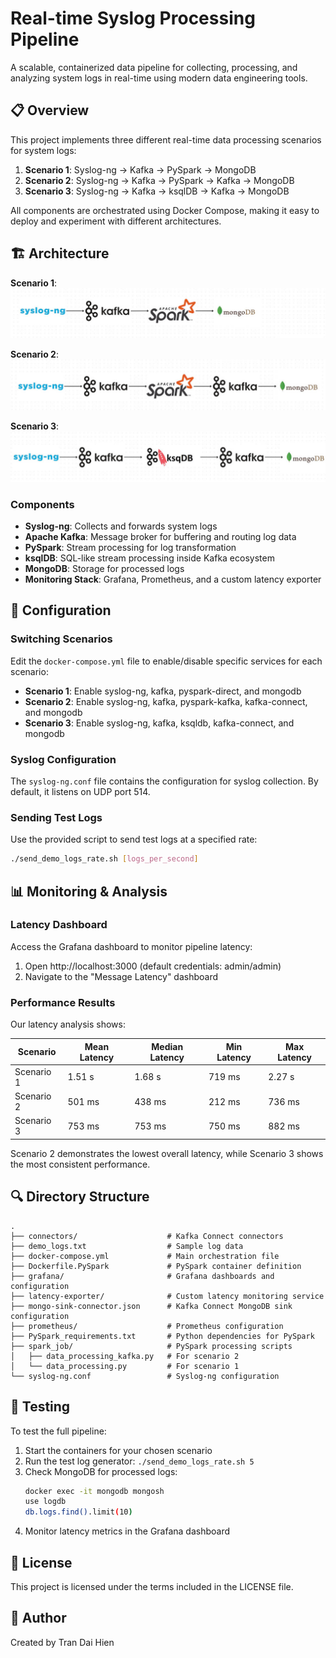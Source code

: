 # Real-time Syslog Processing Pipeline

A scalable, containerized data pipeline for collecting, processing, and analyzing system logs in real-time using modern data engineering tools.

## 📋 Overview

This project implements three different real-time data processing scenarios for system logs:

1. **Scenario 1**: Syslog-ng → Kafka → PySpark → MongoDB
2. **Scenario 2**: Syslog-ng → Kafka → PySpark → Kafka → MongoDB
3. **Scenario 3**: Syslog-ng → Kafka → ksqlDB → Kafka → MongoDB

All components are orchestrated using Docker Compose, making it easy to deploy and experiment with different architectures.

## 🏗️ Architecture

**Scenario 1**:
![Scenario 1](./images/scenario1.jpg)

**Scenario 2**:
![Scenario 2](./images/scenario2.jpg)

**Scenario 3**:
![Scenario 3](./images/scenario3.jpg)

### Components

- **Syslog-ng**: Collects and forwards system logs
- **Apache Kafka**: Message broker for buffering and routing log data
- **PySpark**: Stream processing for log transformation
- **ksqlDB**: SQL-like stream processing inside Kafka ecosystem
- **MongoDB**: Storage for processed logs
- **Monitoring Stack**: Grafana, Prometheus, and a custom latency exporter

## 🔧 Configuration

### Switching Scenarios

Edit the `docker-compose.yml` file to enable/disable specific services for each scenario:

- **Scenario 1**: Enable syslog-ng, kafka, pyspark-direct, and mongodb
- **Scenario 2**: Enable syslog-ng, kafka, pyspark-kafka, kafka-connect, and mongodb
- **Scenario 3**: Enable syslog-ng, kafka, ksqldb, kafka-connect, and mongodb

### Syslog Configuration

The `syslog-ng.conf` file contains the configuration for syslog collection. By default, it listens on UDP port 514.

### Sending Test Logs

Use the provided script to send test logs at a specified rate:
```bash
./send_demo_logs_rate.sh [logs_per_second]
```

## 📊 Monitoring & Analysis

### Latency Dashboard

Access the Grafana dashboard to monitor pipeline latency:
1. Open http://localhost:3000 (default credentials: admin/admin)
2. Navigate to the "Message Latency" dashboard

### Performance Results

Our latency analysis shows:

| Scenario | Mean Latency | Median Latency | Min Latency | Max Latency |
|----------|--------------|----------------|-------------|-------------|
| Scenario 1 | 1.51 s | 1.68 s | 719 ms | 2.27 s |
| Scenario 2 | 501 ms | 438 ms | 212 ms | 736 ms |
| Scenario 3 | 753 ms | 753 ms | 750 ms | 882 ms |

Scenario 2 demonstrates the lowest overall latency, while Scenario 3 shows the most consistent performance.

## 🔍 Directory Structure

```
.
├── connectors/                    # Kafka Connect connectors
├── demo_logs.txt                  # Sample log data
├── docker-compose.yml             # Main orchestration file
├── Dockerfile.PySpark             # PySpark container definition
├── grafana/                       # Grafana dashboards and configuration
├── latency-exporter/              # Custom latency monitoring service
├── mongo-sink-connector.json      # Kafka Connect MongoDB sink configuration
├── prometheus/                    # Prometheus configuration
├── PySpark_requirements.txt       # Python dependencies for PySpark
├── spark_job/                     # PySpark processing scripts
│   ├── data_processing_kafka.py   # For scenario 2
│   └── data_processing.py         # For scenario 1
└── syslog-ng.conf                 # Syslog-ng configuration
```

## 🧪 Testing

To test the full pipeline:

1. Start the containers for your chosen scenario
2. Run the test log generator: `./send_demo_logs_rate.sh 5`
3. Check MongoDB for processed logs:
   ```bash
   docker exec -it mongodb mongosh
   use logdb
   db.logs.find().limit(10)
   ```
4. Monitor latency metrics in the Grafana dashboard

## 📝 License

This project is licensed under the terms included in the LICENSE file.

## 👤 Author

Created by Tran Dai Hien
